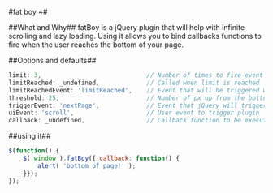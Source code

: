 #fat boy ~#

##What and Why##
fatBoy is a jQuery plugin that will help with infinite scrolling and lazy loading. Using it allows you to bind callbacks functions to fire when the user reaches the bottom of your page.

##Options and defaults##

```javascript
limit: 3,                             // Number of times to fire event
limitReached: _undefined,             // Called when limit is reached
limitReachedEvent: 'limitReached',    // Event that will be triggered when limit is reached
threshold: 25,                        // Number of px up from the bottom of the page
triggerEvent: 'nextPage',             // Event that jQuery will trigger when user reaches the bottom of the page
uiEvent: 'scroll',                    // User event to trigger plugin
callback: _undefined,                 // Callback function to be executed when user reaches the bottom of the page
```
##using it##
```javascript
$(function() {
	$( window ).fatBoy({ callback: function() {
		alert( 'bottom of page!' );
	}});
});
```